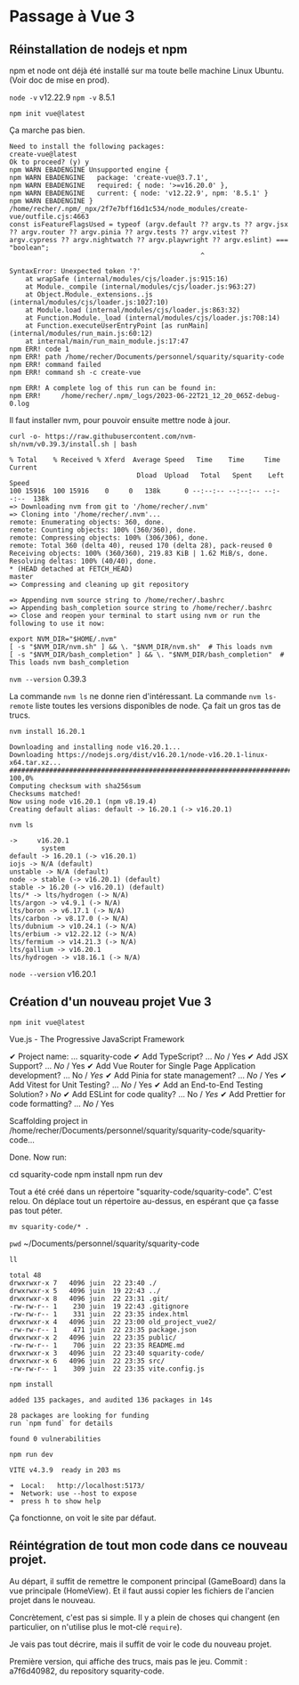 # Passage à Vue 3

## Réinstallation de nodejs et npm

npm et node ont déjà été installé sur ma toute belle machine Linux Ubuntu. (Voir doc de mise en prod).

`node -v`
v12.22.9
`npm -v`
8.5.1

`npm init vue@latest`

Ça marche pas bien.

    Need to install the following packages:
    create-vue@latest
    Ok to proceed? (y) y
    npm WARN EBADENGINE Unsupported engine {
    npm WARN EBADENGINE   package: 'create-vue@3.7.1',
    npm WARN EBADENGINE   required: { node: '>=v16.20.0' },
    npm WARN EBADENGINE   current: { node: 'v12.22.9', npm: '8.5.1' }
    npm WARN EBADENGINE }
    /home/recher/.npm/_npx/2f7e7bff16d1c534/node_modules/create-vue/outfile.cjs:4663
    const isFeatureFlagsUsed = typeof (argv.default ?? argv.ts ?? argv.jsx ?? argv.router ?? argv.pinia ?? argv.tests ?? argv.vitest ?? argv.cypress ?? argv.nightwatch ?? argv.playwright ?? argv.eslint) === "boolean";
                                                    ^

    SyntaxError: Unexpected token '?'
        at wrapSafe (internal/modules/cjs/loader.js:915:16)
        at Module._compile (internal/modules/cjs/loader.js:963:27)
        at Object.Module._extensions..js (internal/modules/cjs/loader.js:1027:10)
        at Module.load (internal/modules/cjs/loader.js:863:32)
        at Function.Module._load (internal/modules/cjs/loader.js:708:14)
        at Function.executeUserEntryPoint [as runMain] (internal/modules/run_main.js:60:12)
        at internal/main/run_main_module.js:17:47
    npm ERR! code 1
    npm ERR! path /home/recher/Documents/personnel/squarity/squarity-code
    npm ERR! command failed
    npm ERR! command sh -c create-vue

    npm ERR! A complete log of this run can be found in:
    npm ERR!     /home/recher/.npm/_logs/2023-06-22T21_12_20_065Z-debug-0.log

Il faut installer nvm, pour pouvoir ensuite mettre node à jour.

`curl -o- https://raw.githubusercontent.com/nvm-sh/nvm/v0.39.3/install.sh | bash`

    % Total    % Received % Xferd  Average Speed   Time    Time     Time  Current
                                    Dload  Upload   Total   Spent    Left  Speed
    100 15916  100 15916    0     0   138k      0 --:--:-- --:--:-- --:--:--  138k
    => Downloading nvm from git to '/home/recher/.nvm'
    => Cloning into '/home/recher/.nvm'...
    remote: Enumerating objects: 360, done.
    remote: Counting objects: 100% (360/360), done.
    remote: Compressing objects: 100% (306/306), done.
    remote: Total 360 (delta 40), reused 170 (delta 28), pack-reused 0
    Receiving objects: 100% (360/360), 219.83 KiB | 1.62 MiB/s, done.
    Resolving deltas: 100% (40/40), done.
    * (HEAD detached at FETCH_HEAD)
    master
    => Compressing and cleaning up git repository

    => Appending nvm source string to /home/recher/.bashrc
    => Appending bash_completion source string to /home/recher/.bashrc
    => Close and reopen your terminal to start using nvm or run the following to use it now:

    export NVM_DIR="$HOME/.nvm"
    [ -s "$NVM_DIR/nvm.sh" ] && \. "$NVM_DIR/nvm.sh"  # This loads nvm
    [ -s "$NVM_DIR/bash_completion" ] && \. "$NVM_DIR/bash_completion"  # This loads nvm bash_completion

`nvm --version`
0.39.3

La commande `nvm ls` ne donne rien d'intéressant. La commande `nvm ls-remote` liste toutes les versions disponibles de node. Ça fait un gros tas de trucs.

`nvm install 16.20.1`

    Downloading and installing node v16.20.1...
    Downloading https://nodejs.org/dist/v16.20.1/node-v16.20.1-linux-x64.tar.xz...
    ########################################################################################################################################### 100,0%
    Computing checksum with sha256sum
    Checksums matched!
    Now using node v16.20.1 (npm v8.19.4)
    Creating default alias: default -> 16.20.1 (-> v16.20.1)

`nvm ls`

    ->     v16.20.1
            system
    default -> 16.20.1 (-> v16.20.1)
    iojs -> N/A (default)
    unstable -> N/A (default)
    node -> stable (-> v16.20.1) (default)
    stable -> 16.20 (-> v16.20.1) (default)
    lts/* -> lts/hydrogen (-> N/A)
    lts/argon -> v4.9.1 (-> N/A)
    lts/boron -> v6.17.1 (-> N/A)
    lts/carbon -> v8.17.0 (-> N/A)
    lts/dubnium -> v10.24.1 (-> N/A)
    lts/erbium -> v12.22.12 (-> N/A)
    lts/fermium -> v14.21.3 (-> N/A)
    lts/gallium -> v16.20.1
    lts/hydrogen -> v18.16.1 (-> N/A)

`node --version`
v16.20.1

## Création d'un nouveau projet Vue 3

`npm init vue@latest`

Vue.js - The Progressive JavaScript Framework

✔ Project name: … squarity-code
✔ Add TypeScript? … *No* / Yes
✔ Add JSX Support? … *No* / Yes
✔ Add Vue Router for Single Page Application development? … No / *Yes*
✔ Add Pinia for state management? … *No* / Yes
✔ Add Vitest for Unit Testing? … *No* / Yes
✔ Add an End-to-End Testing Solution? › *No*
✔ Add ESLint for code quality? … No / *Yes*
✔ Add Prettier for code formatting? … *No* / Yes

Scaffolding project in /home/recher/Documents/personnel/squarity/squarity-code/squarity-code...

Done. Now run:

  cd squarity-code
  npm install
  npm run dev

Tout a été créé dans un répertoire "squarity-code/squarity-code". C'est relou. On déplace tout un répertoire au-dessus, en espérant que ça fasse pas tout péter.

`mv squarity-code/* .`

`pwd`
~/Documents/personnel/squarity/squarity-code

`ll`

    total 48
    drwxrwxr-x 7   4096 juin  22 23:40 ./
    drwxrwxr-x 5   4096 juin  19 22:43 ../
    drwxrwxr-x 8   4096 juin  22 23:31 .git/
    -rw-rw-r-- 1    230 juin  19 22:43 .gitignore
    -rw-rw-r-- 1    331 juin  22 23:35 index.html
    drwxrwxr-x 4   4096 juin  22 23:00 old_project_vue2/
    -rw-rw-r-- 1    471 juin  22 23:35 package.json
    drwxrwxr-x 2   4096 juin  22 23:35 public/
    -rw-rw-r-- 1    706 juin  22 23:35 README.md
    drwxrwxr-x 3   4096 juin  22 23:40 squarity-code/
    drwxrwxr-x 6   4096 juin  22 23:35 src/
    -rw-rw-r-- 1    309 juin  22 23:35 vite.config.js

`npm install`

    added 135 packages, and audited 136 packages in 14s

    28 packages are looking for funding
    run `npm fund` for details

    found 0 vulnerabilities

`npm run dev`

    VITE v4.3.9  ready in 203 ms

    ➜  Local:   http://localhost:5173/
    ➜  Network: use --host to expose
    ➜  press h to show help

Ça fonctionne, on voit le site par défaut.


## Réintégration de tout mon code dans ce nouveau projet.

Au départ, il suffit de remettre le component principal (GameBoard) dans la vue principale (HomeView). Et il faut aussi copier les fichiers de l'ancien projet dans le nouveau.

Concrètement, c'est pas si simple. Il y a plein de choses qui changent (en particulier, on n'utilise plus le mot-clé `require`).

Je vais pas tout décrire, mais il suffit de voir le code du nouveau projet.

Première version, qui affiche des trucs, mais pas le jeu. Commit : a7f6d40982, du repository squarity-code.

